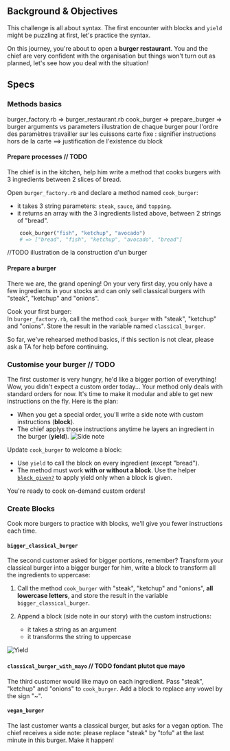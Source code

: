 ## Background & Objectives

This challenge is all about syntax. The first encounter with blocks and `yield` might be puzzling at first, let's practice the syntax.

On this journey, you're about to open a **burger restaurant**. You and the chief are very confident with the organisation but things won't turn out as planned, let's see how you deal with the situation!



## Specs

### Methods basics

burger_factory.rb => burger_restaurant.rb
cook_burger => prepare_burger => burger
arguments vs parameters
illustration de chaque burger pour l'ordre des paramètres
travailler sur les cuissons
carte fixe : signifier
instructions hors de la carte ==> justification de l'existence du block



#### Prepare processes // TODO
The chief is in the kitchen, help him write a method that cooks burgers with 3 ingredients between 2 slices of bread.

Open `burger_factory.rb` and declare a method named `cook_burger`:
- it takes 3 string parameters: `steak`, `sauce`, and `topping`.
- it returns an array with the 3 ingredients listed above, between 2 strings of "bread".

```ruby
    cook_burger("fish", "ketchup", "avocado")
    # => ["bread", "fish", "ketchup", "avocado", "bread"]
```

//TODO illustration de la construction d'un burger


#### Prepare a burger

There we are, the grand opening! On your very first day, you only have a few ingredients in your stocks and can only sell classical burgers with "steak", "ketchup" and "onions".

Cook your first burger:  
In `burger_factory.rb`, call the method `cook_burger` with "steak", "ketchup" and "onions". Store the result in the variable named `classical_burger`.


So far, we've rehearsed method basics, if this section is not clear, please ask a TA for help before continuing.


### Customise your burger // TODO

The first customer is very hungry, he'd like a bigger portion of everything!  
Wow, you didn't expect a custom order today... Your method only deals with standard orders for now. It's time to make it modular and able to get new instructions on the fly. Here is the plan:
- When you get a special order, you'll write a side note with custom instructions (**block**).
- The chief applys those instructions anytime he layers an ingredient in the burger (**yield**).
![Side note](https://raw.githubusercontent.com/lewagon/fullstack-images/master/ruby/burger-factory-side-note.svg?sanitize=true)

Update `cook_burger` to welcome a block: 
- Use `yield` to call the block on every ingredient (except "bread").
- The method must work **with or without a block**. Use the helper [`block_given?`](https://ruby-doc.org/core-2.7.0/Kernel.html#method-i-block_given-3F) to apply yield only when a block is given.

You're ready to cook on-demand custom orders!


### Create Blocks

Cook more burgers to practice with blocks, we'll give you fewer instructions each time.

#### `bigger_classical_burger`

The second customer asked for bigger portions, remember? Transform your classical burger into a bigger burger for him, write a block to transform all the ingredients to uppercase:

1. Call the method `cook_burger` with "steak", "ketchup" and "onions", **all lowercase letters**, and store the result in the variable `bigger_classical_burger`.

2. Append a block (side note in our story) with the custom instructions:
	- it takes a string as an argument
	- it transforms the string to uppercase

![Yield](https://raw.githubusercontent.com/lewagon/fullstack-images/master/ruby/burger-factory-yield.svg?sanitize=true)


#### `classical_burger_with_mayo` // TODO fondant plutot que mayo

The third customer would like mayo on each ingredient.
Pass "steak", "ketchup" and "onions" to `cook_burger`. Add a block to replace any vowel by the sign "~".


#### `vegan_burger`

The last customer wants a classical burger, but asks for a vegan option. The chief receives a side note: please replace "steak" by "tofu" at the last minute in this burger.
Make it happen!


